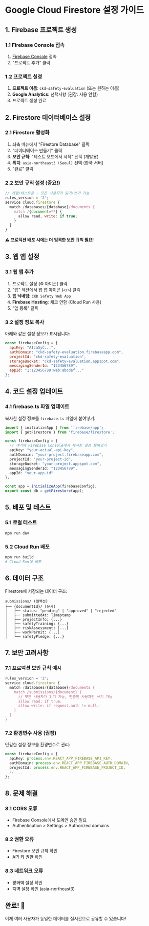 # Google Cloud Firestore 설정 가이드

## 1. Firebase 프로젝트 생성

### 1.1 Firebase Console 접속
1. [Firebase Console](https://console.firebase.google.com/) 접속
2. "프로젝트 추가" 클릭

### 1.2 프로젝트 설정
1. **프로젝트 이름**: `ckd-safety-evaluation` (또는 원하는 이름)
2. **Google Analytics**: 선택사항 (권장: 사용 안함)
3. 프로젝트 생성 완료

## 2. Firestore 데이터베이스 설정

### 2.1 Firestore 활성화
1. 좌측 메뉴에서 "Firestore Database" 클릭
2. "데이터베이스 만들기" 클릭
3. **보안 규칙**: "테스트 모드에서 시작" 선택 (개발용)
4. **위치**: `asia-northeast3 (Seoul)` 선택 (한국 서버)
5. "완료" 클릭

### 2.2 보안 규칙 설정 (중요!)
```javascript
// 개발/테스트용 - 모든 사용자가 읽기/쓰기 가능
rules_version = '2';
service cloud.firestore {
  match /databases/{database}/documents {
    match /{document=**} {
      allow read, write: if true;
    }
  }
}
```

**⚠️ 프로덕션 배포 시에는 더 엄격한 보안 규칙 필요!**

## 3. 웹 앱 설정

### 3.1 웹 앱 추가
1. 프로젝트 설정 (⚙️ 아이콘) 클릭
2. "앱" 섹션에서 웹 앱 아이콘 (`</>`) 클릭
3. **앱 닉네임**: `CKD Safety Web App`
4. **Firebase Hosting**: 체크 안함 (Cloud Run 사용)
5. "앱 등록" 클릭

### 3.2 설정 정보 복사
아래와 같은 설정 정보가 표시됩니다:

```javascript
const firebaseConfig = {
  apiKey: "AIzaSyC...",
  authDomain: "ckd-safety-evaluation.firebaseapp.com",
  projectId: "ckd-safety-evaluation", 
  storageBucket: "ckd-safety-evaluation.appspot.com",
  messagingSenderId: "123456789",
  appId: "1:123456789:web:abcdef..."
};
```

## 4. 코드 설정 업데이트

### 4.1 firebase.ts 파일 업데이트
복사한 설정 정보를 `firebase.ts` 파일에 붙여넣기:

```typescript
import { initializeApp } from 'firebase/app';
import { getFirestore } from 'firebase/firestore';

const firebaseConfig = {
  // 여기에 Firebase Console에서 복사한 설정 붙여넣기
  apiKey: "your-actual-api-key",
  authDomain: "your-project.firebaseapp.com",
  projectId: "your-project-id",
  storageBucket: "your-project.appspot.com", 
  messagingSenderId: "123456789",
  appId: "your-app-id"
};

const app = initializeApp(firebaseConfig);
export const db = getFirestore(app);
```

## 5. 배포 및 테스트

### 5.1 로컬 테스트
```bash
npm run dev
```

### 5.2 Cloud Run 배포
```bash
npm run build
# Cloud Run에 배포
```

## 6. 데이터 구조

Firestore에 저장되는 데이터 구조:

```
submissions/ (컬렉션)
├── {documentId}/ (문서)
│   ├── status: "pending" | "approved" | "rejected"
│   ├── submittedAt: Timestamp
│   ├── projectInfo: {...}
│   ├── safetyTraining: {...}
│   ├── riskAssessment: [...]
│   ├── workPermit: {...}
│   └── safetyPledge: {...}
```

## 7. 보안 고려사항

### 7.1 프로덕션 보안 규칙 예시
```javascript
rules_version = '2';
service cloud.firestore {
  match /databases/{database}/documents {
    match /submissions/{document} {
      // 모든 사용자가 읽기 가능, 인증된 사용자만 쓰기 가능
      allow read: if true;
      allow write: if request.auth != null;
    }
  }
}
```

### 7.2 환경변수 사용 (권장)
민감한 설정 정보를 환경변수로 관리:

```typescript
const firebaseConfig = {
  apiKey: process.env.REACT_APP_FIREBASE_API_KEY,
  authDomain: process.env.REACT_APP_FIREBASE_AUTH_DOMAIN,
  projectId: process.env.REACT_APP_FIREBASE_PROJECT_ID,
  // ...
};
```

## 8. 문제 해결

### 8.1 CORS 오류
- Firebase Console에서 도메인 승인 필요
- Authentication > Settings > Authorized domains

### 8.2 권한 오류  
- Firestore 보안 규칙 확인
- API 키 권한 확인

### 8.3 네트워크 오류
- 방화벽 설정 확인
- 지역 설정 확인 (asia-northeast3)

## 완료! 🎉

이제 여러 사용자가 동일한 데이터를 실시간으로 공유할 수 있습니다!

